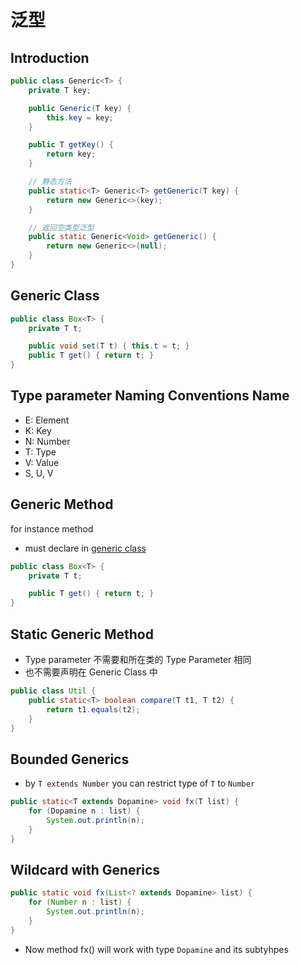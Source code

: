 # 泛型

## Introduction

```java
public class Generic<T> {
    private T key;

    public Generic(T key) {
        this.key = key;
    }

    public T getKey() {
        return key;
    }

    // 静态方法
    public static<T> Generic<T> getGeneric(T key) {
        return new Generic<>(key);
    }

    // 返回空类型泛型
    public static Generic<Void> getGeneric() {
        return new Generic<>(null);
    }
}
```

## Generic Class

```java
public class Box<T> {
    private T t;

    public void set(T t) { this.t = t; }
    public T get() { return t; }
}
```

## Type parameter Naming Conventions Name

- E: Element
- K: Key
- N: Number
- T: Type
- V: Value
- S, U, V

## Generic Method

for instance method

- must declare in [generic class](#generic-class)

```java
public class Box<T> {
    private T t;

    public T get() { return t; }
}
```

## Static Generic Method

- Type parameter 不需要和所在类的 Type Parameter 相同
- 也不需要声明在 Generic Class 中

```java
public class Util {
    public static<T> boolean compare(T t1, T t2) {
        return t1.equals(t2);
    }
}
```

## Bounded Generics

- by `T extends Number` you can restrict type of `T` to `Number`

```java
public static<T extends Dopamine> void fx(T list) {
    for (Dopamine n : list) {
        System.out.println(n);
    }
}
```

## Wildcard with Generics

```java
public static void fx(List<? extends Dopamine> list) {
    for (Number n : list) {
        System.out.println(n);
    }
}
```

- Now method fx() will work with type `Dopamine` and its subtyhpes

